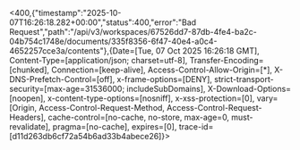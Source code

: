<400,{"timestamp":"2025-10-07T16:26:18.282+00:00","status":400,"error":"Bad Request","path":"/api/v3/workspaces/67526dd7-87db-4fe4-ba2c-04b754c1748e/documents/335f8356-6f47-40e4-a0c4-4652257cce3a/contents"},{Date=[Tue, 07 Oct 2025 16:26:18 GMT], Content-Type=[application/json; charset=utf-8], Transfer-Encoding=[chunked], Connection=[keep-alive], Access-Control-Allow-Origin=[*], X-DNS-Prefetch-Control=[off], x-frame-options=[DENY], strict-transport-security=[max-age=31536000; includeSubDomains], X-Download-Options=[noopen], x-content-type-options=[nosniff], x-xss-protection=[0], vary=[Origin, Access-Control-Request-Method, Access-Control-Request-Headers], cache-control=[no-cache, no-store, max-age=0, must-revalidate], pragma=[no-cache], expires=[0], trace-id=[d11d263db6cf72a54b6ad33b4abece26]}>
